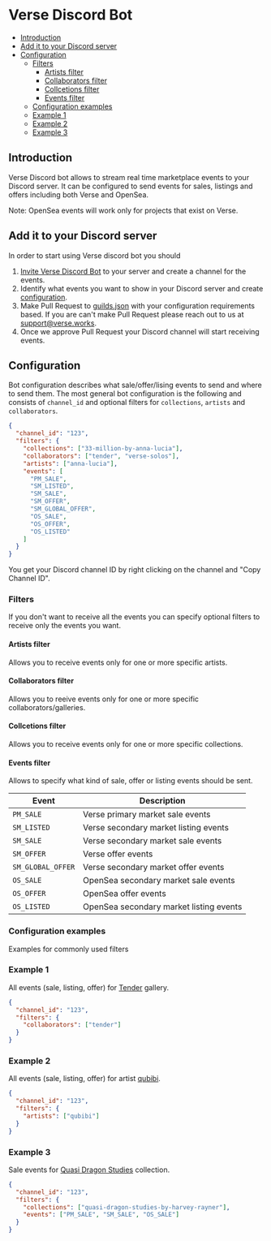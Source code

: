 # Verse Discord Bot

- [Introduction](#introduction)
- [Add it to your Discord server](#add-it-to-your-discord-server)
- [Configuration](#configuration)
  - [Filters](#filters)
    - [Artists filter](#artists-filter)
    - [Collaborators filter](#collaborators-filter)
    - [Collcetions filter](#collcetions-filter)
    - [Events filter](#events-filter)
  - [Configuration examples](#configuration-examples)
  - [Example 1](#example-1)
  - [Example 2](#example-2)
  - [Example 3](#example-3)

## Introduction

Verse Discord bot allows to stream real time marketplace events to your Discord server. It can be configured to send events for sales, listings and offers including both Verse and OpenSea.

Note: OpenSea events will work only for projects that exist on Verse.

## Add it to your Discord server

In order to start using Verse discord bot you should

1. [Invite Verse Discord Bot](https://discord.com/oauth2/authorize?client_id=1180153976331706408&permissions=2048&scope=bot) to your server and create a channel for the events.
2. Identify what events you want to show in your Discord server and create [configuration](#Configuration).
3. Make Pull Request to [guilds.json](./cmd/server/guilds.json) with your configuration requirements based. If you are can't make Pull Request please reach out to us at support@verse.works.
4. Once we approve Pull Request your Discord channel will start receiving events.

## Configuration

Bot configuration describes what sale/offer/lising events to send and where to send them. The most general bot configuration is the following and consists of `channel_id` and optional filters for `collections`, `artists` and `collaborators`.

```json
{
  "channel_id": "123",
  "filters": {
    "collections": ["33-million-by-anna-lucia"],
    "collaborators": ["tender", "verse-solos"],
    "artists": ["anna-lucia"],
    "events": [
      "PM_SALE",
      "SM_LISTED",
      "SM_SALE",
      "SM_OFFER",
      "SM_GLOBAL_OFFER",
      "OS_SALE",
      "OS_OFFER",
      "OS_LISTED"
    ]
  }
}
```

You get your Discord channel ID by right clicking on the channel and "Copy Channel ID".

### Filters

If you don't want to receive all the events you can specify optional filters to receive only the events you want.

#### Artists filter

Allows you to receive events only for one or more specific artists.

#### Collaborators filter

Allows you to reeive events only for one or more specific collaborators/galleries.

#### Collcetions filter

Allows you to receive events only for one or more specific collections.

#### Events filter

Allows to specify what kind of sale, offer or listing events should be sent.

| Event             | Description                             |
| ----------------- | --------------------------------------- |
| `PM_SALE`         | Verse primary market sale events        |
| `SM_LISTED`       | Verse secondary market listing events   |
| `SM_SALE`         | Verse secondary market sale events      |
| `SM_OFFER`        | Verse offer events                      |
| `SM_GLOBAL_OFFER` | Verse secondary market offer events     |
| `OS_SALE`         | OpenSea secondary market sale events    |
| `OS_OFFER `       | OpenSea offer events                    |
| `OS_LISTED`       | OpenSea secondary market listing events |

### Configuration examples

Examples for commonly used filters

### Example 1

All events (sale, listing, offer) for [Tender](https://verse.works/tender) gallery.

```json
{
  "channel_id": "123",
  "filters": {
    "collaborators": ["tender"]
  }
}
```

### Example 2

All events (sale, listing, offer) for artist [qubibi](https://verse.works/qubibi).

```json
{
  "channel_id": "123",
  "filters": {
    "artists": ["qubibi"]
  }
}
```

### Example 3

Sale events for [Quasi Dragon Studies](https://verse.works/series/quasi-dragon-studies-by-harvey-rayner) collection.

```json
{
  "channel_id": "123",
  "filters": {
    "collections": ["quasi-dragon-studies-by-harvey-rayner"],
    "events": ["PM_SALE", "SM_SALE", "OS_SALE"]
  }
}
```
